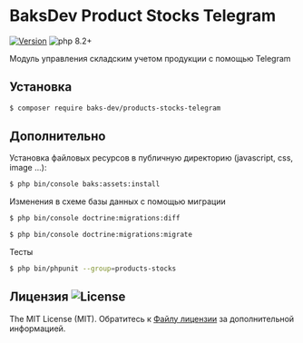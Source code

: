 # BaksDev Product Stocks Telegram

[![Version](https://img.shields.io/badge/version-7.0.11-blue)](https://github.com/baks-dev/products-stocks-telegram/releases)
![php 8.2+](https://img.shields.io/badge/php-min%208.1-red.svg)

Модуль управления складским учетом продукции с помощью Telegram

## Установка

``` bash
$ composer require baks-dev/products-stocks-telegram
```

## Дополнительно

Установка файловых ресурсов в публичную директорию (javascript, css, image ...):

``` bash
$ php bin/console baks:assets:install
```

Изменения в схеме базы данных с помощью миграции

``` bash
$ php bin/console doctrine:migrations:diff

$ php bin/console doctrine:migrations:migrate
```

Тесты

``` bash
$ php bin/phpunit --group=products-stocks
```

## Лицензия ![License](https://img.shields.io/badge/MIT-green)

The MIT License (MIT). Обратитесь к [Файлу лицензии](LICENSE.md) за дополнительной информацией.

